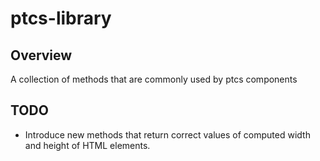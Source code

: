 # ptcs-library

## Overview

A collection of methods that are commonly used by ptcs components

## TODO

 -   Introduce new methods that return correct values of computed width and height of HTML elements.